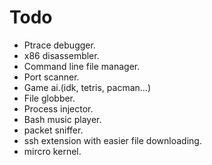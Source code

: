 # Todo
- Ptrace debugger.
- x86 disassembler.
- Command line file manager. 
- Port scanner.
- Game ai.(idk, tetris, pacman...)
- File globber.
- Process injector.
- Bash music player.
- packet sniffer.
- ssh extension with easier file downloading.
- mircro kernel.
